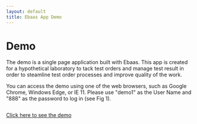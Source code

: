 ```yaml
---
layout: default
title: Ebaas App Demo
---
```


<div class="post">
  <h1 class="pageTitle">Demo</h1>
	<p>The demo is a single page application built with Ebaas. This app is created for a hypothetical laboratory to tack test orders and manage test result in order to steamline test order processes and improve quality of the work.</p> 
	<p>
	You can access the demo using one of the web browsers, such as Google Chrome,  Windows Edge, or IE 11. Please use "demo1" as the User Name and "888" as the password to log in (see Fig 1).
	<p>
  	  <img src="{{'/assets/img/2017-06-01-Fig2.png' | prepend: site.baseurl }}" alt="">
  	</p>
	<p>
	<a target="_blank" href="http://ec2-54-91-101-44.compute-1.amazonaws.com:8080/#/login" class="next button__outline">Click here to see the demo</a>
	</p>
</div>
